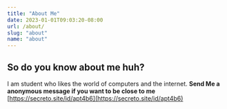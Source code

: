 ```yaml
---
title: "About Me"
date: 2023-01-01T09:03:20-08:00
url: /about/
slug: "about"
name: "about"
---
```

## So do you know about me huh?

I am student who likes the world of computers and the internet.
**Send Me a anonymous message if you want to be close to me**
[https://secreto.site/id/apt4b6](https://secreto.site/id/apt4b6)
